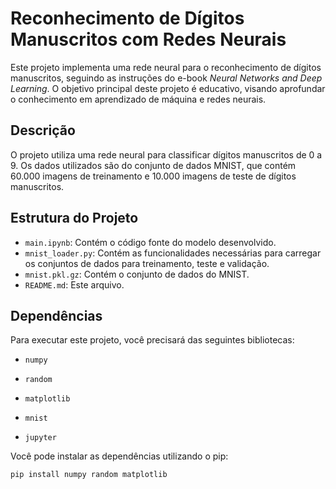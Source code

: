 # Reconhecimento de Dígitos Manuscritos com Redes Neurais

Este projeto implementa uma rede neural para o reconhecimento de dígitos manuscritos, seguindo as instruções do e-book *Neural Networks and Deep Learning*. O objetivo principal deste projeto é educativo, visando aprofundar o conhecimento em aprendizado de máquina e redes neurais.

## Descrição

O projeto utiliza uma rede neural para classificar dígitos manuscritos de 0 a 9. Os dados utilizados são do conjunto de dados MNIST, que contém 60.000 imagens de treinamento e 10.000 imagens de teste de dígitos manuscritos.

## Estrutura do Projeto

- `main.ipynb`: Contém o código fonte do modelo desenvolvido.
- `mnist_loader.py`: Contém as funcionalidades necessárias para carregar os conjuntos de dados para treinamento, teste e validação.
- `mnist.pkl.gz`: Contém o conjunto de dados do MNIST.
- `README.md`: Este arquivo.

## Dependências

Para executar este projeto, você precisará das seguintes bibliotecas:

- `numpy`
- `random`
- `matplotlib`

- `mnist`
- `jupyter`

Você pode instalar as dependências utilizando o pip:

```bash
pip install numpy random matplotlib
